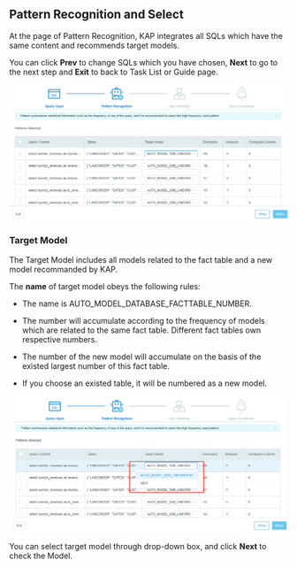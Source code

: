 ## Pattern Recognition and Select

At the page of Pattern Recognition, KAP integrates all SQLs which have the same content and recommends target models. 

You can click **Prev** to change SQLs which you have chosen, **Next** to go to the next step and **Exit** to back to Task List or Guide page.

![Select Pattern](images/pattern/pattern_page.en.png)

### Target Model

The Target Model includes all models related to the fact table and a new model recommanded by KAP.

The **name** of target model obeys the following rules:

- The name is AUTO_MODEL_DATABASE_FACTTABLE_NUMBER.


- The number will accumulate according to the frequency of models which are related to the same fact table. Different fact tables own respective numbers.


- The number of the new model will accumulate on the basis of the existed largest number of this fact table.


- If you choose an existed table, it will be numbered as a new model.



![Target Model](images/pattern/pattern_target_model.en.png)

You can select target model through drop-down box, and click **Next** to check the Model.
